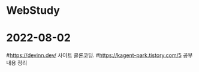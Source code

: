 # WebStudy
2022-08-02
=============
#https://devinn.dev/ 사이트 클론코딩.
#https://kagent-park.tistory.com/5 공부내용 정리 
